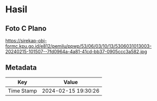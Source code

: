 # Hasil

## Foto C Plano

https://sirekap-obj-formc.kpu.go.id/e812/pemilu/ppwp/53/06/03/10/13/5306031013003-20240215-101507--7fd0964a-4a81-41cd-bb37-0905ccc3a582.jpg


## Metadata

| Key        | Value               |
| ---------- | ------------------- |
| Time Stamp | 2024-02-15 19:30:26 |



